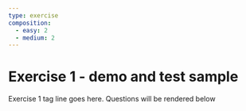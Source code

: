 ```yaml
---
type: exercise
composition:
  - easy: 2
  - medium: 2
---
```


# Exercise 1 - demo and test sample

Exercise 1 tag line goes here. Questions will be rendered below
